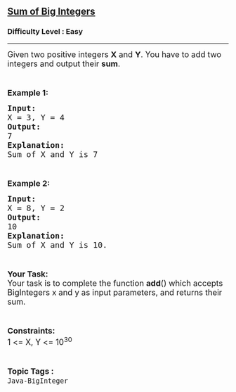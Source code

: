 <h2><a href="https://www.geeksforgeeks.org/problems/sum-of-big-integers/1?page=1&difficulty=Easy&status=unsolved&sortBy=accuracy">Sum of Big Integers</a></h2><h3>Difficulty Level : Easy</h3><hr><div class="problems_problem_content__Xm_eO"><p><span style="font-size:18px">Given two positive integers <strong>X</strong> and <strong>Y</strong>. You have to add two integers and output their <strong>sum</strong>.</span></p>

<p>&nbsp;</p>

<p><span style="font-size:18px"><strong>Example 1:</strong></span></p>

<pre><span style="font-size:18px"><strong>Input:</strong>
X = 3, Y = 4
<strong>Output:</strong>
7
<strong>Explanation:
</strong>Sum of X and Y is 7</span></pre>

<p>&nbsp;</p>

<p><span style="font-size:18px"><strong>Example 2:</strong></span></p>

<pre><span style="font-size:18px"><strong>Input:</strong>
X = 8, Y = 2 
<strong>Output:</strong>
10
<strong>Explanation:
</strong>Sum of X and Y is 10.</span></pre>

<p>&nbsp;</p>

<p><span style="font-size:18px"><strong>Your Task:</strong><br>
Your task is to complete the function <strong>add</strong>() which accepts BigIntegers x and y as input parameters, and returns their sum.</span></p>

<p>&nbsp;</p>

<p><span style="font-size:18px"><strong>Constraints:</strong><br>
1 &lt;= X, Y &lt;= 10<sup>30</sup></span></p>
</div><br><p><span style=font-size:18px><strong>Topic Tags : </strong><br><code>Java-BigInteger</code>&nbsp;